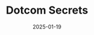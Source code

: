 ---
slug: dotcom-secrets
title: Dotcom Secrets
description: Dotcom Secrets é um livro de Russell Brunson que ensina estratégias de marketing digital para aumentar as vendas online. Aprenda a criar funis de vendas eficazes e a atrair mais clientes para o seu negócio.
date: 2025-01-19
image: ../attachments/dotcom-secrets.jpg
lastmod: 2025-01-22
tags:
  - marketing digital
  - vendas online
  - funil de vendas
  - livro
  - resumo
---